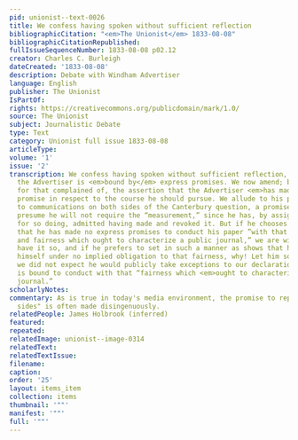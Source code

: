 ```yaml
---
pid: unionist--text-0026
title: We confess having spoken without sufficient reflection
bibliographicCitation: "<em>The Unionist</em> 1833-08-08"
bibliographicCitationRepublished: 
fullIssueSequenceNumber: 1833-08-08 p02.12
creator: Charles C. Burleigh
dateCreated: '1833-08-08'
description: Debate with Windham Advertiser
language: English
publisher: The Unionist
IsPartOf: 
rights: https://creativecommons.org/publicdomain/mark/1.0/
source: The Unionist
subject: Journalistic Debate
type: Text
category: Unionist full issue 1833-08-08
articleType: 
volume: '1'
issue: '2'
transcription: We confess having spoken without sufficient reflection, in saying that
  the Advertiser is <em>bound by</em> express promises. We now amend; by substituting
  for that complained of, the assertion that the Advertiser <em>has made</em> an express
  promise in respect to the course he should pursue. We allude to his promising admission
  to communications on both sides of the Canterbury question, a promise of which we
  presume he will not require the “measurement,” since he has, by assigning his reasons
  for so doing, admitted having made and revoked it. But if he chooses to have it
  that he has made no express promises to conduct his paper ”with that independence
  and fairness which ought to characterize a public journal,” we are willing he should
  have it so, and if he prefers to set in such a manner as shows that he considers
  himself under no implied obligation to that fairness, why! Let him so act. But really,
  we did not expect he would publicly take exceptions to our declaration, that he
  is bound to conduct with that “fairness which <em>ought to characterize</em> a public
  journal.”
scholarlyNotes: 
commentary: As is true in today's media environment, the promise to represent "all
  sides" is often made disingenuously.
relatedPeople: James Holbrook (inferred)
featured: 
repeated: 
relatedImage: unionist--image-0314
relatedText: 
relatedTextIssue: 
filename: 
caption: 
order: '25'
layout: items_item
collection: items
thumbnail: '""'
manifest: '""'
full: '""'
---
```


